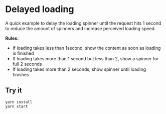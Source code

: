 # Delayed loading

A quick example to delay the loading spinner until the request hits 1 second to
reduce the amount of spinners and increase perceived loading speed.

**Rules:**

- If loading takes less than 1second, show the content as soon as loading is finished
- If loading takes more than 1 second but less than 2, show a spinner for full 2 seconds
- If loading takes more than 2 seconds, show spinner until loading finishes

## Try it

```
yarn install
yarn start
```
